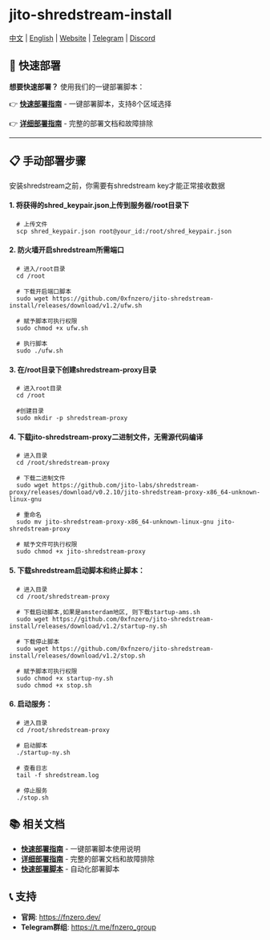 # jito-shredstream-install

[中文](https://github.com/0xfnzero/jito-shredstream-install/blob/main/README_CN.md) | [English](https://github.com/0xfnzero/jito-shredstream-install/blob/main/README.md) | [Website](https://fnzero.dev/) | [Telegram](https://t.me/fnzero_group) | [Discord](https://discord.gg/ckf5UHxz)

## 🚀 快速部署

**想要快速部署？** 使用我们的一键部署脚本：

👉 **[快速部署指南](QUICK_START_CN.md)** - 一键部署脚本，支持8个区域选择

👉 **[详细部署指南](DEPLOYMENT_GUIDE_CN.md)** - 完整的部署文档和故障排除

---

## 📋 手动部署步骤

安装shredstream之前，你需要有shredstream key才能正常接收数据

#### 1. 将获得的shred_keypair.json上传到服务器/root目录下
```shell
  # 上传文件
  scp shred_keypair.json root@your_id:/root/shred_keypair.json
```

#### 2. 防火墙开启shredstream所需端口
```shell
  # 进入/root目录
  cd /root

  # 下载开启端口脚本
  sudo wget https://github.com/0xfnzero/jito-shredstream-install/releases/download/v1.2/ufw.sh

  # 赋予脚本可执行权限
  sudo chmod +x ufw.sh

  # 执行脚本
  sudo ./ufw.sh
```

#### 3. 在/root目录下创建shredstream-proxy目录
```shell
  # 进入root目录
  cd /root

  #创建目录
  sudo mkdir -p shredstream-proxy
```

#### 4. 下载jito-shredstream-proxy二进制文件，无需源代码编译
```shell
  # 进入目录
  cd /root/shredstream-proxy

  # 下载二进制文件
  sudo wget https://github.com/jito-labs/shredstream-proxy/releases/download/v0.2.10/jito-shredstream-proxy-x86_64-unknown-linux-gnu

  # 重命名
  sudo mv jito-shredstream-proxy-x86_64-unknown-linux-gnu jito-shredstream-proxy

  # 赋予文件可执行权限
  sudo chmod +x jito-shredstream-proxy
```

#### 5. 下载shredstream启动脚本和终止脚本：
```shell
  # 进入目录
  cd /root/shredstream-proxy

  # 下载启动脚本,如果是amsterdam地区, 则下载startup-ams.sh
  sudo wget https://github.com/0xfnzero/jito-shredstream-install/releases/download/v1.2/startup-ny.sh

  # 下载停止脚本
  sudo wget https://github.com/0xfnzero/jito-shredstream-install/releases/download/v1.2/stop.sh

  # 赋予脚本可执行权限
  sudo chmod +x startup-ny.sh
  sudo chmod +x stop.sh
```

#### 6. 启动服务：
```shell
  # 进入目录
  cd /root/shredstream-proxy

  # 启动脚本
  ./startup-ny.sh

  # 查看日志
  tail -f shredstream.log

  # 停止服务
  ./stop.sh
```

## 📚 相关文档

- **[快速部署指南](QUICK_START_CN.md)** - 一键部署脚本使用说明
- **[详细部署指南](DEPLOYMENT_GUIDE_CN.md)** - 完整的部署文档和故障排除
- **[快速部署脚本](quick-deploy.sh)** - 自动化部署脚本

## 📞 支持

- **官网**: https://fnzero.dev/
- **Telegram群组**: https://t.me/fnzero_group


